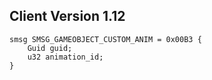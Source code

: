 ## Client Version 1.12

```rust,ignore
smsg SMSG_GAMEOBJECT_CUSTOM_ANIM = 0x00B3 {
    Guid guid;    
    u32 animation_id;    
}

```
